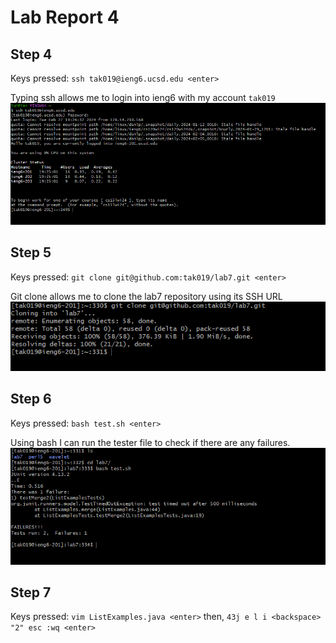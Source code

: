 # Lab Report 4

## Step 4
Keys pressed: `ssh tak019@ieng6.ucsd.edu <enter>`

Typing ssh allows me to login into ieng6 with my account `tak019`
![Image](login.PNG)

## Step 5
Keys pressed: `git clone git@github.com:tak019/lab7.git <enter>`

Git clone allows me to clone the lab7 repository using its SSH URL
![Image](clone.PNG) 

## Step 6
Keys pressed: `bash test.sh <enter>`

Using bash I can run the tester file to check if there are any failures.
![Image](failed.PNG)


## Step 7 
Keys pressed: `vim ListExamples.java <enter>` then, `43j e l i <backspace> "2" esc :wq <enter>`
